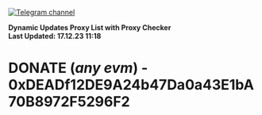 [![Telegram channel](https://img.shields.io/endpoint?url=https://runkit.io/damiankrawczyk/telegram-badge/branches/master?url=https://t.me/n4z4v0d)](https://t.me/n4z4v0d) 

**Dynamic Updates Proxy List with Proxy Checker**  
**Last Updated: 17.12.23 11:18**

# DONATE (_any evm_) - 0xDEADf12DE9A24b47Da0a43E1bA70B8972F5296F2
